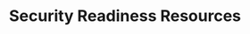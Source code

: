 ---
layout: planlist
title: Security Readiness Resources
permalink: /modern-workplace/security/
includemethod: all
includeplans:
- security
---
